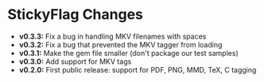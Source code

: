 
# StickyFlag Changes

- **v0.3.3:** Fix a bug in handling MKV filenames with spaces
- **v0.3.2:** Fix a bug that prevented the MKV tagger from loading
- **v0.3.1:** Make the gem file smaller (don't package our test samples)
- **v0.3.0:** Add support for MKV tags
- **v0.2.0:** First public release: support for PDF, PNG, MMD, TeX, C tagging
